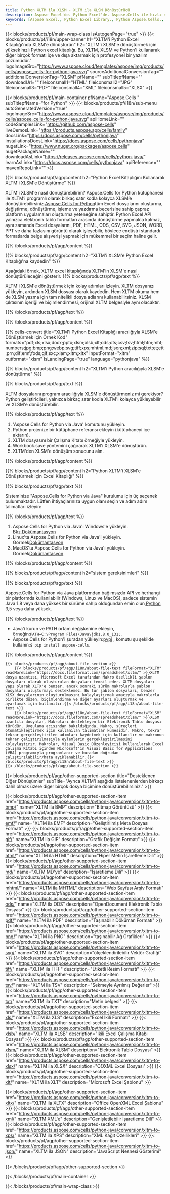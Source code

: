 ```yaml
---
title: Python XLTM ila XLSM - XLTM ila XLSM Dönüştürücü
description: Aspose Excel'de. Python Excel'de. Aspose.Cells ile hızlı ve kolay bir şekilde XLTM'i XLSM'e dönüştürün. Python XLTM'i XLSM'e dönüştürün. Python XLTM'i XLSM'e kaydedin. XLTM'i 076112 olarak kaydedin Python Excel Kitaplığı'nı kullanarak 3481.
keywords: [Aspose Excel., Python Excel Library., Python Aspose.Cells., Convert XLTM to XLSM in Python Excel Library., Save XLTM to XLSM using Python Excel Library., Python XLTM to XLSM saveformat., XLTM to XLSM Converter., Python Save XLTM as XLSM]
---
```

{{< blocks/products/pf/main-wrap-class isAutogenPage="true" >}}
{{< blocks/products/pf/i18n/upper-banner h1="XLTM\'i Python Excel Kitaplığı\'nda XLSM\'e dönüştürün" h2="XLTM\'i XLSM\'e dönüştürmek için yüksek hızlı Python excel kitaplığı. Bu, XLTM, XLSM ve Python\'i kullanarak diğer birçok formatı içe ve dışa aktarmak için profesyonel bir yazılım çözümüdür." logoImageSrc="https://www.aspose.cloud/templates/aspose/img/products/cells/aspose_cells-for-python-java.svg" sourceAdditionalConversionTag="" additionalConversionTag="XLSM" pfName="" subTitlepfName="" downloadUrl="" fileiconsmall1="HTML" fileiconsmall2="JPG" fileiconsmall3="PDF" fileiconsmall4="XML" fileiconsmall5="XLSX" >}}

{{< blocks/products/pf/main-container pfName="Aspose.Cells " subTitlepfName="for Python" >}}
{{< blocks/products/pf/i18n/sub-menu autoGeneratedVersion="true" logoImageSrc="https://www.aspose.cloud/templates/aspose/img/products/cells/aspose_cells-for-python-java.svg" apiHomeLink="" codeSamplesLink="https://github.com/aspose-cells" liveDemosLink="https://products.aspose.app/cells/family" docsLink="https://docs.aspose.com/cells/pythonjava" installationsDocsLink="https://docs.aspose.com/cells/pythonjava" nugetLink="https://www.nuget.org/packages/aspose.cells" nugetPackageName="" downloadAsLink="https://releases.aspose.com/cells/python-java/" learnAsLink="https://docs.aspose.com/cells/pythonjava" apiReference="" mavenRepoLink="" >}}


{{% blocks/products/pf/agp/content h2="Python Excel Kitaplığını Kullanarak XLTM\'i XLSM\'e Dönüştürme" %}}

 XLTM'i XLSM'e nasıl dönüştürebilirim? Aspose.Cells for Python kütüphanesi ile XLTM’i programlı olarak birkaç satır kodla kolayca XLSM’e dönüştürebilirsiniz.[Aspose.Cells for Python](https://pypi.org/project/aspose-cells)tüm Excel dosyalarını oluşturma, değiştirme, dönüştürme, işleme ve yazdırma becerisine sahip çapraz platform uygulamaları oluşturma yeteneğine sahiptir. Python Excel API yalnızca elektronik tablo formatları arasında dönüştürme yapmakla kalmaz, aynı zamanda Excel dosyalarını, PDF, HTML, ODS, CSV, SVG, JSON, WORD, PPT ve daha fazlasını görüntü olarak işleyebilir, böylece endüstri standardı formatlarda belge alışverişi yapmak için mükemmel bir seçim haline gelir.
 
{{% /blocks/products/pf/agp/content %}}

{{% blocks/products/pf/agp/content h2="XLTM\'i XLSM\'e Python Excel Kitaplığı\'na kaydedin" %}}

Aşağıdaki örnek, XLTM excel kitaplığında XLTM'in XLSM'e nasıl dönüştürüleceğini gösterir.
{{% blocks/products/pf/agp/text %}}

XLTM'i XLSM'e dönüştürmek için kolay adımları izleyin. XLTM dosyanızı yükleyin, ardından XLSM dosyası olarak kaydedin. Hem XLTM okuma hem de XLSM yazma için tam nitelikli dosya adlarını kullanabilirsiniz. XLSM çıktısının içeriği ve biçimlendirmesi, orijinal XLTM belgesiyle aynı olacaktır.

{{% /blocks/products/pf/agp/text %}}

{{% /blocks/products/pf/agp/content %}}

{{% cells-convert title="XLTM\'i Python Excel Kitaplığı aracılığıyla XLSM\'e Dönüştürmek için Örnek Kod" formats="pdf;xls;xlsx;docx;pptx;xlsm;xlsb;xlt;ods;ots;csv;tsv;html;htm;mht;numbers;jpg;bmp;png;webp;svg;tiff;xps;mhtml;md;json;xml;zip;sql;txt;et;ett;prn;dif;emf;fods;gif;sxc;xlam;xltm;xltx" InputFormat="xltm" outformat="xlsm" IsLandingPage="true" language="pythonjava" %}}

{{% blocks/products/pf/agp/content h2="XLTM\'i Python aracılığıyla XLSM\'e dönüştürme" %}}

{{% blocks/products/pf/agp/text %}}

XLTM dosyalarını program aracılığıyla XLSM'e dönüştürmeniz mi gerekiyor? Python geliştiricileri, yalnızca birkaç satır kodla XLTM'i kolayca yükleyebilir ve XLSM'e dönüştürebilir.

{{% /blocks/products/pf/agp/text %}}

1.  'Aspose.Cells for Python via Java' komutunu yükleyin.
1.  Python projenize bir kütüphane referansı ekleyin (kütüphaneyi içe aktarın).
1.  XLTM dosyasını bir Çalışma Kitabı örneğiyle yükleyin.
1.  Workbook.save yöntemini çağırarak XLTM'i XLSM'e dönüştürün.
1.  XLTM'den XLSM'e dönüşüm sonucunu alın.

{{% /blocks/products/pf/agp/content %}}

{{% blocks/products/pf/agp/content h2="Python XLTM\'i XLSM\'e Dönüştürmek için Excel Kitaplığı" %}}

{{% blocks/products/pf/agp/text %}}

Sisteminize "Aspose.Cells for Python via Java" kurulumu için üç seçenek bulunmaktadır. Lütfen ihtiyaçlarınıza uygun olanı seçin ve adım adım talimatları izleyin:

{{% /blocks/products/pf/agp/text %}}

1.  Aspose.Cells for Python via Java'i Windows'e yükleyin. Bkz.[Dokümantasyon](https://docs.aspose.com/cells/python-java/getting-started/#windows)
1.  Linux'ta Aspose.Cells for Python via Java'i yükleyin. Görmek[Dokümantasyon](https://docs.aspose.com/cells/python-java/getting-started/#linux)
1.  MacOS'ta Aspose.Cells for Python via Java'i yükleyin. Görmek[Dokümantasyon](https://docs.aspose.com/cells/python-java/getting-started/#macos)

{{% /blocks/products/pf/agp/content %}}

{{% blocks/products/pf/agp/content h2="sistem gereksinimleri" %}}

{{% blocks/products/pf/agp/text %}}

Aspose.Cells for Python via Java platformdan bağımsızdır API ve herhangi bir platformda kullanılabilir (Windows, Linux ve MacOS), sadece sistemin Java 1.8 veya daha yüksek bir sürüme sahip olduğundan emin olun,[Python](https://www.python.org/downloads/) 3,5 veya daha yüksek.
 
{{% /blocks/products/pf/agp/text %}}

-  Java'i kurun ve PATH ortam değişkenine ekleyin, örneğin:<code>PATH=C:\Program Files\Java\jdk1.8.0_131;</code>.
-  Aspose.Cells for Python'i şuradan yükleyin:<a href="https://pypi.org/project/aspose-cells/">pypi</a> , komutu şu şekilde kullanın:<code>$ pip install aspose-cells</code>.

{{% /blocks/products/pf/agp/content %}}

<!-- aboutfile Starts -->
    {{< blocks/products/pf/agp/about-file-section >}}
        {{< blocks/products/pf/agp/i18n/about-file-text fileFormat="XLTM" readMoreLink="https://docs.fileformat.com/spreadsheet/xltm/" >}}XLTM dosya uzantısı, Microsoft Excel tarafından Makro özellikli şablon dosyaları olarak oluşturulan dosyaları temsil eder. XLTM dosyaları yapı olarak XLTX'e benzer, ancak sonraki sürüm makrolarla şablon dosyaları oluşturmayı desteklemez. Bu tür şablon dosyaları, benzer XLSX dosyalarının oluşturulmasını kolaylaştırmak amacıyla makrolarla birlikte düzen, biçimlendirme ve diğer ayarları oluşturmak ve ayarlamak için kullanılır.{{< /blocks/products/pf/agp/i18n/about-file-text >}}
        {{< blocks/products/pf/agp/i18n/about-file-text fileFormat="XLSM" readMoreLink="https://docs.fileformat.com/spreadsheet/xlsm/" >}}XLSM uzantılı dosyalar, Makroları destekleyen bir Elektronik Tablo dosyası türüdür. Uygulama açısından bakıldığında, Makro, süreçleri otomatikleştirmek için kullanılan talimatlar kümesidir. Makro, tekrar tekrar gerçekleştirilen adımları kaydetmek için kullanılır ve makronun tekrar çalıştırılmasıyla eylemlerin gerçekleştirilmesini kolaylaştırır. Makrolar, Visual Basic Düzenleyicisi kullanılarak Excel Çalışma Kitabı içinden Microsoft'in Visual Basic for Applications (VBA) programıyla programlanır ve buradan doğrudan çalıştırılabilir/hata ayıklanabilir.{{< /blocks/products/pf/agp/i18n/about-file-text >}}
    {{< /blocks/products/pf/agp/about-file-section >}}
<!-- aboutfile Ends -->

{{< blocks/products/pf/agp/other-supported-section title="Desteklenen Diğer Dönüşümler" subTitle="Ayrıca XLTM\'i aşağıda listelenenlerden birkaçı dahil olmak üzere diğer birçok dosya biçimine dönüştürebilirsiniz." >}}

{{< blocks/products/pf/agp/other-supported-section-item href="https://products.aspose.com/cells/python-java/conversion/xltm-to-bmp/" name="XLTM ila BMP" description="Bitmap Görüntüsü" >}}
{{< blocks/products/pf/agp/other-supported-section-item href="https://products.aspose.com/cells/python-java/conversion/xltm-to-emf/" name="XLTM ila EMF" description="Geliştirilmiş Meta Dosyası Formatı" >}}
{{< blocks/products/pf/agp/other-supported-section-item href="https://products.aspose.com/cells/python-java/conversion/xltm-to-gif/" name="XLTM ila GIF" description="Grafik Değişim Formatı" >}}
{{< blocks/products/pf/agp/other-supported-section-item href="https://products.aspose.com/cells/python-java/conversion/xltm-to-html/" name="XLTM ila HTML" description="Hiper Metin İşaretleme Dili" >}}
{{< blocks/products/pf/agp/other-supported-section-item href="https://products.aspose.com/cells/python-java/conversion/xltm-to-md/" name="XLTM MD\'ye" description="İşaretleme Dili" >}}
{{< blocks/products/pf/agp/other-supported-section-item href="https://products.aspose.com/cells/python-java/conversion/xltm-to-mhtml/" name="XLTM ila MHTML" description="Web Sayfası Arşiv Formatı" >}}
{{< blocks/products/pf/agp/other-supported-section-item href="https://products.aspose.com/cells/python-java/conversion/xltm-to-ods/" name="XLTM ila ODS" description="OpenDocument Elektronik Tablo Dosyası" >}}
{{< blocks/products/pf/agp/other-supported-section-item href="https://products.aspose.com/cells/python-java/conversion/xltm-to-pdf/" name="XLTM ila PDF" description="Taşınabilir Döküman Formatı" >}}
{{< blocks/products/pf/agp/other-supported-section-item href="https://products.aspose.com/cells/python-java/conversion/xltm-to-png/" name="XLTM ila PNG" description="taşınabilir Ağ Grafikleri" >}}
{{< blocks/products/pf/agp/other-supported-section-item href="https://products.aspose.com/cells/python-java/conversion/xltm-to-svg/" name="XLTM ila SVG" description="ölçeklendirilebilir Vektör Grafiği" >}}
{{< blocks/products/pf/agp/other-supported-section-item href="https://products.aspose.com/cells/python-java/conversion/xltm-to-tiff/" name="XLTM ila TIFF" description="Etiketli Resim Formatı" >}}
{{< blocks/products/pf/agp/other-supported-section-item href="https://products.aspose.com/cells/python-java/conversion/xltm-to-tsv/" name="XLTM ila TSV" description="Sekmeyle Ayrılmış Değerler" >}}
{{< blocks/products/pf/agp/other-supported-section-item href="https://products.aspose.com/cells/python-java/conversion/xltm-to-txt/" name="XLTM ila TXT" description="Metin belgesi" >}}
{{< blocks/products/pf/agp/other-supported-section-item href="https://products.aspose.com/cells/python-java/conversion/xltm-to-xls/" name="XLTM ila XLS" description="Excel İkili Formatı" >}}
{{< blocks/products/pf/agp/other-supported-section-item href="https://products.aspose.com/cells/python-java/conversion/xltm-to-xlsb/" name="XLTM ila XLSB" description="İkili Excel Çalışma Kitabı Dosyası" >}}
{{< blocks/products/pf/agp/other-supported-section-item href="https://products.aspose.com/cells/python-java/conversion/xltm-to-xlsm/" name="XLTM ila XLSM" description="Elektronik Tablo Dosyası" >}}
{{< blocks/products/pf/agp/other-supported-section-item href="https://products.aspose.com/cells/python-java/conversion/xltm-to-xlsx/" name="XLTM ila XLSX" description="OOXML Excel Dosyası" >}}
{{< blocks/products/pf/agp/other-supported-section-item href="https://products.aspose.com/cells/python-java/conversion/xltm-to-xlt/" name="XLTM ila XLT" description="Microsoft Excel Şablonu" >}}

{{< blocks/products/pf/agp/other-supported-section-item href="https://products.aspose.com/cells/python-java/conversion/xltm-to-xltx/" name="XLTM ila XLTX" description="Office OpenXML Excel Şablonu" >}}
{{< blocks/products/pf/agp/other-supported-section-item href="https://products.aspose.com/cells/python-java/conversion/xltm-to-xml/" name="XLTM XML\'e" description="Genişletilebilir İşaretleme Dili" >}}
{{< blocks/products/pf/agp/other-supported-section-item href="https://products.aspose.com/cells/python-java/conversion/xltm-to-xps/" name="XLTM ila XPS" description="XML Kağıt Özellikleri" >}}
{{< blocks/products/pf/agp/other-supported-section-item href="https://products.aspose.com/cells/python-java/conversion/xltm-to-json/" name="XLTM ila JSON" description="JavaScript Nesnesi Gösterimi" >}}

{{< /blocks/products/pf/agp/other-supported-section >}}

{{< /blocks/products/pf/main-container >}}
    
{{< /blocks/products/pf/main-wrap-class >}}

